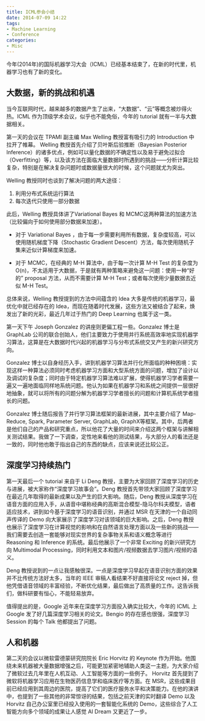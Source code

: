 ```yaml
---
title: ICML参会小结
date: 2014-07-09 14:22
tags:
- Machine Learning
- Conference
categories:
- Misc
---
```


今年(2014年)的国际机器学习大会（ICML）已经基本结束了，在新的时代里，机器学习也有了新的变化。

<!--- more --->

## 大数据，新的挑战和机遇

当今互联网时代，越来越多的数据产生了出来，“大数据”、“云”等概念被炒得火热。ICML 作为顶级学术会议，似乎也不能免俗，今年的 tutorial 就有一半与大数据相关。

第一天的会议在 TPAMI 副主编 Max Welling 教授富有吸引力的 Introduction 中拉开了帷幕。 Welling 教授首先介绍了贝叶斯后验推断（Bayesian Posterior Inference）的诸多优点，例如可以量化数据的不确定性以及易于避免过拟合（Overfitting）等，以及该方法在面临大量数据时所遇到的挑战——分析计算比较复杂，特别是在解决复杂问题时或数据量很大的时候，这个问题就尤为突出。

Welling 教授同时也谈到了解决问题的两大途径：

1. 利用分布式系统运行算法
2. 每次迭代只使用一部分数据

此后，Welling 教授具体讲了Variational Bayes 和 MCMC这两种算法的加速方法（比较偏向于如何使用部分数据来加速）。

* 对于 Variational Bayes ，由于每一步需要利用所有数据，复杂度较高，可以使用随机梯度下降（Stochastic Gradient Descent）方法，每次使用随机子集来近似计算梯度来加速。
 
* 对于 MCMC，在经典的 M-H 算法中，由于每一次计算 M-H Test 的复杂度为 O(n)，不太适用于大数据，于是就有两种策略来避免这一问题：使用一种“好的” proposal 方法，从而不需要计算 M-H Test；或者每次使用少量数据去近似 M-H Test。

总体来说，Welling 教授提到的方法中间蕴含的 Idea 大多是传统的机器学习，最优化中就已经存在的 Idea，而现在随着时代发展，这些方法又被结合了起来，焕发出了新的光彩，最近几年过于热门的 Deep Learning 也属于这一类。

第一天下午 Joseph Gonzalez 的讲座则更偏工程一些。Gonzalez 博士是 GraphLab 公司的联合创始人，他们主要致力于使用并行系统高效率地实现机器学习算法，这算是在大数据时代兴起的机器学习与分布式系统交叉产生的新兴研究方向。

Gonzalez 博士以自身经历入手，讲到机器学习算法并行化所面临的种种困境：实现这样一种算法必须同时考虑机器学习方面和大型系统方面的问题，增加了设计以及调试的复杂度；同时由于特定机器学习算法难以扩展，使得机器学习学者需要一遍又一遍地面临同样地系统问题。他认为如果在机器学习和系统之间提供一层很好地抽象，就可以将所有的问题分解为机器学习学者擅长的问题和计算机系统学者擅长的问题。

Gonzalez 博士随后报告了并行学习算法框架的最新进展，其中主要介绍了 Map-Reduce, Spark, Parameter Server, GraphLab, GraphX等框架。其中，后两者是他们自己的产品和研究重点，所以他花了大量的时间来介绍这两个框架与讲解相关测试结果。我做了一下调查，定性地来看他的测试结果，与大部分人的看法还是一致的，同时他也敢于指出自己的东西的缺点，应该来说还比较公正。

## 深度学习持续热门

第一天最后一个 tutorial 来自于 Li Deng 教授，主要为大家回顾了深度学习的历史与进展，被大家称作“深度学习故事会”。Deng 教授首先带领大家回顾了深度学习在最近几年取得的最新成果以及产生的巨大影响。随后，Deng 教授从深度学习在语音方面的应用入手，从语音中堪称经典的高斯混合模型-隐马尔科夫模型，语者适应技术，讲到如今基于深度学习的语音识别，并通过 MSR 在天津的一个自动同声传译的 Demo 向大家展示了深度学习对该领域的巨大影响。之后，Deng 教授也展示了深度学习在计算视觉的影响和在自然语言处理方面以及一些新的挑战——我们需要去创造一套能够对现实世界的复杂事物关系和语义概念等进行 Reasoning 和 Inference 的系统。最后他展示了一个非常 Exciting 的新兴研究方向 Multimodal Processing，同时利用文本和图片/视频数据去学习图片/视频的语义。

Deng 教授说到的一点让我感触很深。一点是深度学习早起在语音识别方面的效果并不比传统方法好太多，当年的 IEEE 审稿人看结果不好直接将论文 reject 掉，但他凭借语音领域的丰富经验，不断优化结果，最后做出了高质量的工作。这告诉我们，做科研要有恒心，不能轻易放弃。

值得提出的是，Google 近年来在深度学习方面投入确实比较大，今年的 ICML 上 Google 发了好几篇深度学习相关的论文。Bengio 的存在感也很强，深度学习 Session 的每个 Talk 他都提出了问题。

## 人和机器

第二天的会议以微软雷德蒙研究院院长 Eric Horvitz 的 Keynote 作为开始。他围绕未来机器被大量数据增强之后，可能更加紧密地辅助人类这一主题，为大家介绍了微软过去几年里在人机互动、人工智能等方面的一些例子。 Horvitz 首先提到了微软将机器学习应用在生物医药信息学和临床医疗等方面。在 MSR，这些成果目前已经应用到其周边的医院，提高了它们的医疗服务水平和决策能力。在他的演讲中，也提到了一些其他的非常惊讶的结果，包括之前天津的实时翻译 Demo 以及 Horvitz 自己办公室里已经投入使用的一套智能化系统的 Demo，这些综合了人工智能方向多个领域的成果让人感觉 AI Dream 又更近了一步。
